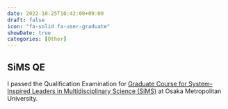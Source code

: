 ```yaml
---
date: 2022-10-25T10:42:00+09:00
draft: false
icon: "fa-solid fa-user-graduate"
showDate: true
categories: [Other]
---
```


## SiMS QE

I passed the Qualification Examination for [Graduate Course for System-Inspired Leaders in Multidisciplinary Science (SiMS)](https://www.omu.ac.jp/las/sims_eng/) at Osaka Metropolitan University.

<div class="iframely-embed"><div class="iframely-responsive" style="height: 140px; padding-bottom: 0;"><a href="https://www.omu.ac.jp/las/sims/index.html" data-iframely-url="//cdn.iframe.ly/api/iframe?url=https%3A%2F%2Fwww.omu.ac.jp%2Flas%2Fsims%2Findex.html&key=8bc9fbec81f15b0cbb303c18f126d6a3"></a></div></div><script async src="//cdn.iframe.ly/embed.js" charset="utf-8"></script>